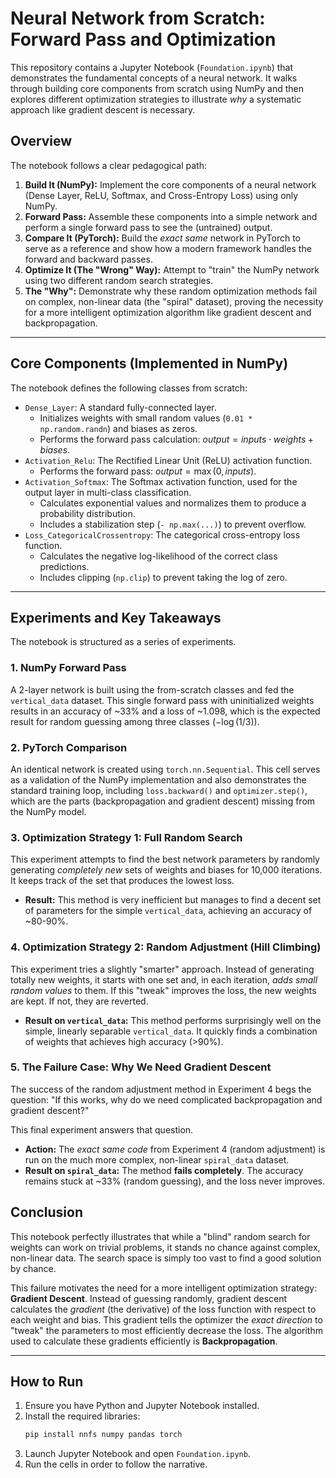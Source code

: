 # Neural Network from Scratch: Forward Pass and Optimization

This repository contains a Jupyter Notebook (`Foundation.ipynb`) that demonstrates the fundamental concepts of a neural network. It walks through building core components from scratch using NumPy and then explores different optimization strategies to illustrate *why* a systematic approach like gradient descent is necessary.

## Overview

The notebook follows a clear pedagogical path:

1.  **Build It (NumPy):** Implement the core components of a neural network (Dense Layer, ReLU, Softmax, and Cross-Entropy Loss) using only NumPy.
2.  **Forward Pass:** Assemble these components into a simple network and perform a single forward pass to see the (untrained) output.
3.  **Compare It (PyTorch):** Build the *exact same* network in PyTorch to serve as a reference and show how a modern framework handles the forward and backward passes.
4.  **Optimize It (The "Wrong" Way):** Attempt to "train" the NumPy network using two different random search strategies.
5.  **The "Why":** Demonstrate why these random optimization methods fail on complex, non-linear data (the "spiral" dataset), proving the necessity for a more intelligent optimization algorithm like gradient descent and backpropagation.

-----

## Core Components (Implemented in NumPy)

The notebook defines the following classes from scratch:

  * `Dense_Layer`: A standard fully-connected layer.
      * Initializes weights with small random values (`0.01 * np.random.randn`) and biases as zeros.
      * Performs the forward pass calculation: $output = inputs \cdot weights + biases$.
  * `Activation_Relu`: The Rectified Linear Unit (ReLU) activation function.
      * Performs the forward pass: $output = \max(0, inputs)$.
  * `Activation_Softmax`: The Softmax activation function, used for the output layer in multi-class classification.
      * Calculates exponential values and normalizes them to produce a probability distribution.
      * Includes a stabilization step (`- np.max(...)`) to prevent overflow.
  * `Loss_CategoricalCrossentropy`: The categorical cross-entropy loss function.
      * Calculates the negative log-likelihood of the correct class predictions.
      * Includes clipping (`np.clip`) to prevent taking the log of zero.

-----

## Experiments and Key Takeaways

The notebook is structured as a series of experiments.

### 1\. NumPy Forward Pass

A 2-layer network is built using the from-scratch classes and fed the `vertical_data` dataset. This single forward pass with uninitialized weights results in an accuracy of \~33% and a loss of \~1.098, which is the expected result for random guessing among three classes ($-\log(1/3)$).

### 2\. PyTorch Comparison

An identical network is created using `torch.nn.Sequential`. This cell serves as a validation of the NumPy implementation and also demonstrates the standard training loop, including `loss.backward()` and `optimizer.step()`, which are the parts (backpropagation and gradient descent) missing from the NumPy model.

### 3\. Optimization Strategy 1: Full Random Search

This experiment attempts to find the best network parameters by randomly generating *completely new* sets of weights and biases for 10,000 iterations. It keeps track of the set that produces the lowest loss.

  * **Result:** This method is very inefficient but manages to find a decent set of parameters for the simple `vertical_data`, achieving an accuracy of \~80-90%.

### 4\. Optimization Strategy 2: Random Adjustment (Hill Climbing)

This experiment tries a slightly "smarter" approach. Instead of generating totally new weights, it starts with one set and, in each iteration, *adds small random values* to them. If this "tweak" improves the loss, the new weights are kept. If not, they are reverted.

  * **Result on `vertical_data`:** This method performs surprisingly well on the simple, linearly separable `vertical_data`. It quickly finds a combination of weights that achieves high accuracy (\>90%).

### 5\. The Failure Case: Why We Need Gradient Descent

The success of the random adjustment method in Experiment 4 begs the question: "If this works, why do we need complicated backpropagation and gradient descent?"

This final experiment answers that question.

  * **Action:** The *exact same code* from Experiment 4 (random adjustment) is run on the much more complex, non-linear `spiral_data` dataset.
  * **Result on `spiral_data`:** The method **fails completely**. The accuracy remains stuck at \~33% (random guessing), and the loss never improves.

## Conclusion

This notebook perfectly illustrates that while a "blind" random search for weights can work on trivial problems, it stands no chance against complex, non-linear data. The search space is simply too vast to find a good solution by chance.

This failure motivates the need for a more intelligent optimization strategy: **Gradient Descent**. Instead of guessing randomly, gradient descent calculates the *gradient* (the derivative) of the loss function with respect to each weight and bias. This gradient tells the optimizer the *exact direction* to "tweak" the parameters to most efficiently decrease the loss. The algorithm used to calculate these gradients efficiently is **Backpropagation**.

-----

## How to Run

1.  Ensure you have Python and Jupyter Notebook installed.
2.  Install the required libraries:
    ```bash
    pip install nnfs numpy pandas torch
    ```
3.  Launch Jupyter Notebook and open `Foundation.ipynb`.
4.  Run the cells in order to follow the narrative.
